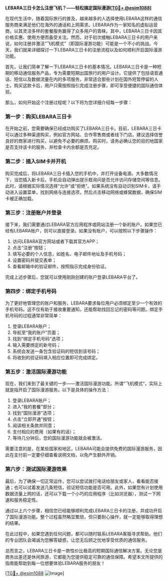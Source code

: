 **LEBARA三日卡怎么注册飞机？——轻松搞定国际漫游[[TG💪+ @esim1088](https://t.me/s/esim1088)]**

在现代生活中，随着国际旅行的普及，越来越多的人选择使用LEBARA这样的通信服务商来满足他们在海外的通话和上网需求。LEBARA作为一家知名的虚拟运营商，以其灵活多样的套餐服务赢得了众多用户的青睐。其中，LEBARA三日卡因其价格实惠、使用方便而备受关注。然而，对于初次接触LEBARA三日卡的用户来说，如何注册并激活“飞机模式”（即国际漫游功能）可能是一个不小的挑战。今天，我们就来详细探讨一下LEBARA三日卡的注册流程以及如何顺利开启国际漫游功能。

首先，让我们简单了解一下LEBARA三日卡的基本情况。LEBARA三日卡是一种短期的移动通信服务产品，专为需要短期出国旅行的用户设计。它提供了包括语音通话、短信以及数据流量在内的多项服务，非常适合那些计划在国外短暂停留的人士。购买这款卡后，用户只需按照指引完成注册步骤，即可享受便捷的国际通信体验。

那么，如何开始这个注册过程呢？以下将为您详细介绍每一步骤：

### 第一步：购买LEBARA三日卡

在开始之前，您需要确保已经成功购买了LEBARA三日卡。目前，LEBARA三日卡可以通过多种渠道购买，例如官方网站、合作零售商或者线下门店。建议选择信誉良好的商家进行购买，以避免不必要的麻烦。购买时，请务必确认您的目的地国家是否支持该卡的服务，并检查卡内余额是否充足。

### 第二步：插入SIM卡并开机

购买完成后，将LEBARA三日卡插入您的手机中，并打开设备电源。大多数情况下，当您插入新卡后，手机会自动弹出提示框询问是否允许访问存储空间等信息。此时，请根据实际情况选择“允许”或“拒绝”。如果系统没有自动识别SIM卡，请手动进入设置菜单，找到网络与连接选项，然后点击移动网络或蜂窝数据，确保SIM卡被正确加载。

### 第三步：注册账户并登录

接下来，我们需要通过LEBARA官方应用程序或网站注册一个新的账户。如果您已经有LEBARA账户，则可以直接登录。如果没有账户，可以按照以下步骤操作：

1. 访问LEBARA官方网站或者下载其官方APP；
2. 点击“注册”按钮；
3. 填写必要的个人信息，如姓名、电子邮件地址及手机号码；
4. 设置密码并提交表单；
5. 查看邮箱中的验证邮件，按照指示完成身份验证。

完成上述步骤后，您就可以使用刚刚创建的账户登录LEBARA平台了。

### 第四步：绑定手机号码

为了更好地管理您的账户和服务，LEBARA要求每位用户必须绑定至少一个有效的手机号码。这不仅有助于接收重要通知，还能帮助找回忘记的密码等问题。绑定手机号码的过程通常非常简单：

1. 登录LEBARA账户；
2. 导航至“我的账户”页面；
3. 找到“绑定手机号码”选项；
4. 输入需要绑定的新号码；
5. 系统会发送一条包含验证码的短信到该号码；
6. 将收到的验证码填入相应位置即可完成绑定。

### 第五步：激活国际漫游功能

现在，我们来到了最关键的一步——激活国际漫游功能。所谓“飞机模式”，实际上就是指开启了国际漫游服务。以下是具体的操作方法：

1. 登录LEBARA账户；
2. 进入“我的套餐”部分；
3. 找到“国际漫游”选项；
4. 点击“立即开通”按钮；
5. 阅读相关条款并同意；
6. 支付相应的费用（如果有的话）；
7. 等待几分钟后，您的国际漫游功能就会被激活。

需要注意的是，在某些国家和地区，LEBARA可能会提供免费的国际漫游服务，因此在支付前一定要仔细查看说明文档，以免产生额外开销。

### 第六步：测试国际漫游效果

最后，为了确保一切正常运作，您可以尝试拨打电话给朋友或家人，看看能否接通；也可以试着发送几条短信，验证短信功能是否可用。此外，如果您有计划使用数据流量上网的话，还可以下载一个小巧的应用程序（比如浏览器），测试一下网速和服务稳定性。

通过以上六个步骤，相信您已经能够顺利完成LEBARA三日卡的注册，并成功开启了国际漫游功能。整个过程虽然略显繁琐，但只要耐心操作，就一定能够取得理想的结果。

在此过程中，如果您遇到任何问题，都可以随时联系LEBARA客服寻求帮助。他们的专业团队会竭诚为您解答疑惑，让您无后顾之忧地享受优质的通信服务。

总而言之，LEBARA三日卡是一款性价比极高的短期国际通信解决方案。无论您是商务出差还是休闲旅游，它都能为您提供稳定可靠的通信保障。希望本文所提供的指南能帮助到每一位想要体验LEBARA服务的朋友！

[[TG💪+ @esim1088](https://t.me/s/esim1088) ![Image](https://i.postimg.cc/4NQfJmqS/Snipaste-2025-05-13-00-14-12.png)]